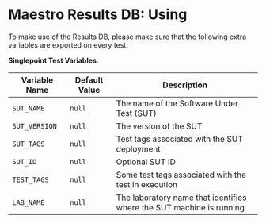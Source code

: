 Maestro Results DB: Using
============

To make use of the Results DB, please make sure that the following extra variables are exported on every test: 


**Singlepoint Test Variables**: 

| Variable Name    | Default Value       | Description          |
|-------------------|---------------------|----------------------|
| `SUT_NAME` | `null` | The name of the Software Under Test (SUT) |
| `SUT_VERSION` | `null` | The version of the SUT |
| `SUT_TAGS` | `null` | Test tags associated with the SUT deployment |
| `SUT_ID` | `null` | Optional SUT ID  |
| `TEST_TAGS` | `null` | Some test tags associated with the test in execution |
| `LAB_NAME` | `null` | The laboratory name that identifies where the SUT machine is running |